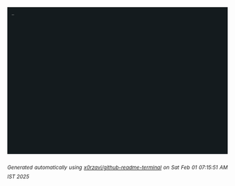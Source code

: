 <div align="justify">
<picture>
    <source media="(prefers-color-scheme: dark)" srcset="./output.gif">
    <source media="(prefers-color-scheme: light)" srcset="./output.gif">
    <img alt="GIFOS" src="output.gif">
</picture>

<sub><i>Generated automatically using [x0rzavi/github-readme-terminal](https://github.com/x0rzavi/github-readme-terminal) on Sat Feb 01 07:15:51 AM IST 2025</i></sub>

<!-- <details>
<summary>More details</summary>

</details> -->
</div>

<!-- Image deletion URL: NONE -->